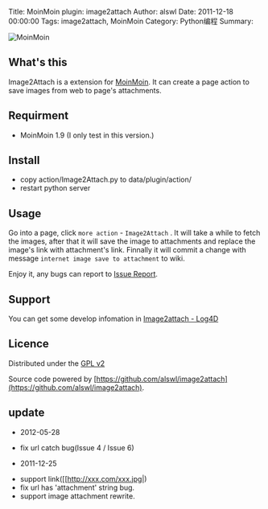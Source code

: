 Title: MoinMoin plugin: image2attach
Author: alswl
Date: 2011-12-18 00:00:00
Tags: image2attach, MoinMoin
Category: Python编程
Summary: 


![MoinMoin](http://upload-log4d.qiniudn.com/2011/12/moinmoin.png)

## What's this ##

Image2Attach is a extension for [MoinMoin](http://moinmo.in).
It can create a page action to save images from web to page's attachments.

## Requirment ##

* MoinMoin 1.9 (I only test in this version.)

## Install ##

* copy action/Image2Attach.py to data/plugin/action/
* restart python server

## Usage ##

Go into a page, click `more action` - `Image2Attach` .
It will take a while to fetch the images,
after that it will save the image to attachments and replace the
image's link with attachment's link.
Finnally it will commit a change with message
`internet image save to attachment` to wiki.

Enjoy it, any bugs can report to
[Issue Report](https://github.com/alswl/image2attach/issues).

## Support ##

You can get some develop infomation in
[Image2attach - Log4D](http://log4d.com/tag/image2attach)

## Licence ##

Distributed under the [GPL v2](http://www.gnu.org/licenses/gpl-2.0.htmwl)

Source code powered by [https://github.com/alswl/image2attach](https://github.com/alswl/image2attach).

## update ##

* 2012-05-28
 + fix url catch bug(Issue 4 / Issue 6)
* 2011-12-25 
 + support link([[http://xxx.com/xxx.jpg|)
 + fix url has 'attachment' string bug.
 + support image attachment rewrite.